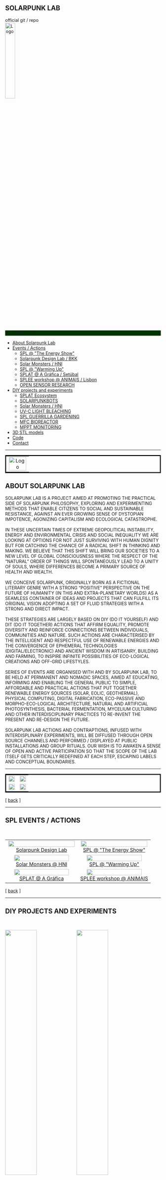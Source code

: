 ## SOLARPUNK LAB


<a name="readme-top"></a>
<!-- PROJECT LOGO -->
<div align="left">
official git / repo
<br />
<img src="images/solarFern.png" alt="Logo" width = 25%>
<br />

</div>

<br />


<!-- TABLE OF CONTENTS -->
<details open>
  <summary style="background-color: #030;">CONTENTS</summary>
  <ul>
    <li><a href="#about">About Solarpunk Lab</a></li>
    <li><a href="#actions">Events / Actions</a>
    <ul>
    	<li><a href="TES/tes.md">SPL @ "The Energy Show"</a></li>
    	<li><a href="SDL/SDL.md">Solarpunk Design Lab / BKK</a></li>
    	<li><a href="HNI/hni.md">Solar Monsters / HNI</a></li>
    	<li><a href="WU/wu.md">SPL @ "Warming Up"</a></li>
    	<li><a href="SPLAT/splatg.md">SPLAT @ A Gráfica / Setúbal</a></lu>    	<li><a href="SPLEE/splee.md">SPLEE workshop @ ANIMAIS / Lisbon</a></li>
    	<li><a href="https://github.com/solarpunklab/osr">OPEN SENSOR RESEARCH</a></li>    
    </ul>  
    <li><a href="#diy">DIY projects and experiments</a>
    <ul>
    <li><a href="SPLAT/splat.md">SPLAT Ecosystem</a></li>
    <li><a href="docu/SOLARPUNKBOTS.pdf" target="new">SOLARPUNKBOTS</a></li>
    <li><a href="BOKASHI/bokashi.md">Solar Monsters / HNI</a></li>
    <li><a href="UVC/uvc.md">UV-C LIGHT BLEACHING</a></li>
    <li><a href="GG/gg.md">SPL GUERRILLA GARDENING</a></li>
    <li><a href="MFC/mfc.md">MFC BIOREACTOR</a></li> 
    <li><a href="MPPT/mppt.md">MPPT MONITORING</a></li> 
    </ul>
    </li>
	 <li><a href="#3D">3D STL models</a> </li>
	 <li><a href="code/">Code</a> </li>
	 <li><a href="#contact/">Contact</a> </li>
	 
  </ul>
</details>


<hr>
 
 
<table width=100% bordercolor=#000>
<tr>
<td align="center" colspan=2>
<img src="images/SPL-BANNER-GIF.gif" alt="Logo" width = 99%>
</tr>
</table>



## ABOUT SOLARPUNK LAB
<p align="justify" id="about">


SOLARPUNK LAB IS A PROJECT AIMED AT PROMOTING THE PRACTICAL SIDE OF SOLARPUNK PHILOSOPHY, EXPLORING AND EXPERIMENTING METHODS THAT ENABLE CITIZENS TO SOCIAL AND SUSTAINABLE RESISTANCE, AGAINST AN EVER GROWING SENSE OF DYSTOPIAN IMPOTENCE, AGONIZING CAPITALISM AND ECOLOGICAL CATASTROPHE.<br><br>IN THESE UNCERTAIN TIMES OF EXTREME GEOPOLITICAL INSTABILITY, ENERGY AND ENVIRONMENTAL CRISIS AND SOCIAL INEQUALITY WE ARE LOOKING AT OPTIONS FOR NOT JUST SURVIVING WITH HUMAN DIGNITY BUT FOR CATCHING THE CHANCE OF A RADICAL SHIFT IN THINKING AND MAKING. WE BELIEVE THAT THIS SHIFT WILL BRING OUR SOCIETIES TO A NEW LEVEL OF GLOBAL CONSCIOUSNESS WHERE THE RESPECT OF THE “NATURAL” ORDER OF THINGS WILL SPONTANEOUSLY LEAD TO A UNITY OF SOULS, WHERE DIFFERENCES BECOME A PRIMARY SOURCE OF HEALTH AND WEALTH.<br><br>WE CONCEIVE SOLARPUNK, ORIGINALLY BORN AS A FICTIONAL LITERARY GENRE WITH A STRONG “POSITIVE” PERSPECTIVE ON THE FUTURE OF HUMANITY (IN THIS AND EXTRA-PLANETARY WORLDS) AS A SEAMLESS CONTAINER OF IDEAS AND PROJECTS THAT CAN FULFILL ITS ORIGINAL VISION ADOPTING A SET OF FLUID STRATEGIES WITH A STRONG AND DIRECT IMPACT.<br><br>THESE STRATEGIES ARE LARGELY BASED ON DIY (DO IT YOURSELF) AND DIT (DO IT TOGETHER) ACTIONS THAT AFFIRM EQUALITY, PROMOTE DIVERSITY AND REINFORCE CONNECTIONS BETWEEN INDIVIDUALS, COMMUNITIES AND NATURE. SUCH ACTIONS ARE CHARACTERISED BY THE INTELLIGENT AND RESPECTFUL USE OF RENEWABLE ENERGIES AND THE CONVERGENCE OF EPHEMERAL TECHNOLOGIES (DIGITAL/ELECTRONIC) AND ANCIENT WISDOM IN ARTISANRY, BUILDING AND FARMING, TO INSPIRE INFINITE POSSIBILITIES OF ECO-LOGICAL CREATIONS AND OFF-GRID LIFESTYLES.<br><br>SERIES OF EVENTS ARE ORGANISED WITH AND BY SOLARPUNK LAB, TO BE HELD AT PERMANENT AND NOMADIC SPACES, AIMED AT EDUCATING, INFORMING AND ENABLING THE GENERAL PUBLIC TO SIMPLE, AFFORDABLE AND PRACTICAL ACTIONS THAT PUT TOGETHER RENEWABLE ENERGY SOURCES (SOLAR, EOLIC, GEOTHERMAL), PHYSICAL COMPUTING, DIGITAL FABRICATION, ECO-PASSIVE AND MORPHO-ECO-LOGICALARCHITECTURE, NATURAL AND ARTIFICIAL PHOTOSYNTHESIS, BACTERIAL FERMENTATION, MYCELIUM CULTURING AND OTHER INTERDISCIPLINARY PRACTICES TO RE-INVENT THE PRESENT AND RE-DESIGN THE FUTURE.<br><br>SOLARPUNK LAB ACTIONS AND CONTRAPTIONS,  INFUSED WITH INTERDISPLINARY EXPERIMENTS, WILL BE DIFFUSED THROUGH OPEN SOURCE CHANNELS AND PERFORMED / DISPLAYED AT PUBLIC INSTALLATIONS AND GROUP RITUALS. OUR WISH IS TO AWAKEN A SENSE OF OPEN AND ACTIVE PARTICIPATION SO THAT THE SCOPE OF THE LAB ITSELF GETS CRITICALLY REDEFINED AT EACH STEP, ESCAPING LABELS AND CONCEPTUAL BOUNDARIES.



<hr>

<table width=100% bordercolor=#000>
<tr>
<td width=50% align="center">
<img src="images/spl-family.png" width = 99%>
<td width=50% align="center">
<img src="images/spl-matrix.png" width = 99%>
</tr>
<tr>
<td width=50% align="center">
<img src="images/splat-anim-1.gif" width = 99%>
<td width=50% align="center">
<img src="images/spl-mppt-animrot.gif" width = 99%>
</tr>

</table>

<!-------  BACK   --------->
<p align="left" >[ <a href="#readme-top"> back</a> ]</p>

<hr>

## SPL EVENTS / ACTIONS
<p align="justify" id="actions">
<br>

<table>
<tr>
<td align = "center" width = 50% >
<a href="SDL/SDL.md">
<img src="images/SDL-BKK.png" width = 99%>
<br> Solarpunk Design Lab </a>
</td>
<td align = "center" width = 50% >
<a href="TES/tes.md">
<img src="images/spl-energyshow.png" width = 99%>
<br> SPL @ "The Energy Show" </a>
</td>



<tr>
<td align = "center" width = 45% >
<a href="HNI/hni.md">
<img src="images/spl-rotterdam.png" width = 90%>
<br> Solar Monsters @ HNI </a>
</td>
<td align = "center" width = 45% >
<a href="WU/wu.md">
<img src="images/spl-warmingup.png" width = 90%>
<br> SPL @ "Warming Up" </a>
</td>


<tr>
<td align = "center" width = 45% >
<a href="SPLAT/splatg.md">
<img src="images/spl-agrafica.png" width = 90%>
<br> SPLAT @ A Gráfica</a>
</td>
<td align = "center" width = 45% >
<a href="SPLEE/splee.md">
<img src="images/spl-cada.png" width = 90%>
<br> SPLEE workshop @ ANIMAIS </a>
</td>


</tr>

</table>





<!-------  BACK   --------->
<p align="left" >[ <a href="#readme-top"> back</a> ]</p>

<hr>


## DIY PROJECTS AND EXPERIMENTS
<p align="justify" id="diy">
<br>

 <a href="SPLAT/splat.md"><img src="images/splat-miniX.png" width = 45%></a>
 <a href="docu/SOLARPUNKBOTS.pdf"><img src="images/solarpunkbots-mini.png" width = 45%></a>
 <br>
  
 <a href="BOKASHI/bokashi.md"><img src="images/bokashi-miniX.png" width = 45%></a>
 <a href="UVC/uvc.md"><img src="images/bleaching-miniX.png" width = 45%></a>
 <br>
  
  <a href="GG/gg.md"><img src="images/spl-gg-miniX.png" width = 45%><a>
 <a href="MFC/mfc.md"><img src="images/spl-mfc-miniX.png" width = 45%></a>
 <br>
 
 <a href="MPPT/mppt.md"><img src="images/spl-mppt-miniX.png" width = 45%></a>
 <img src="images/emptysun.png" width = 45%> 
 <br>

<hr>
<img src="images/smgif.gif" width = 90%>
<hr>


## 3D STL MODELS
<p align="justify" id="3D">

<ul>
<li> BOKASHI  </li>
<li> SPLAT parts</li>

</ul>
</p>

<p align="left" >[ <a href="#readme-top"> back</a> ]</p>

<hr>

## CONTACT
<p align="justify" id="contact">

<a href="mailto:tez@solarpunklab.org">tez@solarpunklab.org
<br><br>
<img src="images/spl-convento.png" width = 90%></a>



<hr>